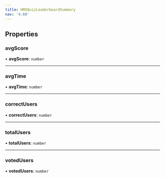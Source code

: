 ```yaml
---
title: HMSQuizLeaderboardSummary
nav: '4.60'
---
```


## Properties

### avgScore

• **avgScore**: `number`

---

### avgTime

• **avgTime**: `number`

---

### correctUsers

• **correctUsers**: `number`

---

### totalUsers

• **totalUsers**: `number`

---

### votedUsers

• **votedUsers**: `number`
